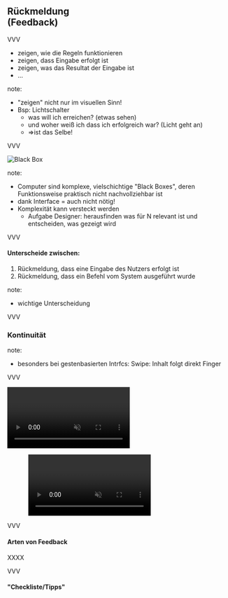 <span class="slide-metadata" data-chapter="Rückmeldung"></span>

## Rückmeldung<br> (Feedback)

VVV

<ul>
  <li class="fragment">zeigen, wie die Regeln funktionieren</li>
  <li class="fragment">zeigen, dass Eingabe erfolgt ist</li>
  <li class="fragment">zeigen, was das Resultat der Eingabe ist</li>
  <li class="fragment">...</li>
</ul>

note:
- "zeigen" nicht nur im visuellen Sinn!
- Bsp: Lichtschalter
  - was will ich erreichen? (etwas sehen)
  - und woher weiß ich dass ich erfolgreich war? (Licht geht an)
  - =>ist das Selbe!

VVV

![Black Box](img/black-box.png "noshadow")

note:
- Computer sind komplexe, vielschichtige "Black Boxes", deren Funktionsweise praktisch nicht nachvollziehbar ist 
- dank Interface = auch nicht nötig!
- Komplexität kann versteckt werden
  - Aufgabe Designer: herausfinden was für N relevant ist und entscheiden, was gezeigt wird

VVV

#### Unterscheide zwischen:

<ol>
  <li class="fragment">Rückmeldung, dass eine Eingabe des Nutzers erfolgt ist</li>
  <li class="fragment">Rückmeldung, dass ein Befehl vom System ausgeführt wurde</li>
</ol>

<!--<div class="fragment">
  <button style="" class="demo-btn">
    XXXX
  </button>
</div>-->

note:
- wichtige Unterscheidung


VVV

### Kontinuität

note:
- besonders bei gestenbasierten Intrfcs: Swipe: Inhalt folgt direkt Finger

VVV

<video data-src="img/attributes-response-01-dont.mp4" data-autoplay style="height:10em;" loop controls muted></video>

<video class="fragment" data-src="img/attributes-response-01-do.mp4" data-autoplay style="height:10em; margin-left: 3rem;" loop controls muted></video>


VVV

#### Arten von Feedback

XXXX

VVV

#### "Checkliste/Tipps"
